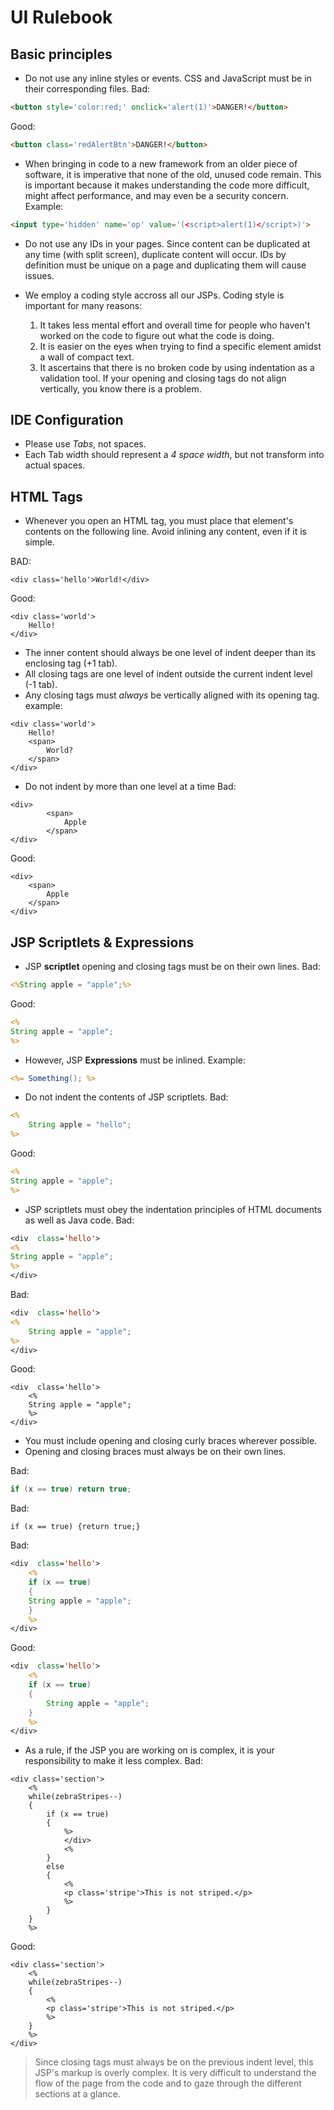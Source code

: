 UI Rulebook
================

Basic principles
----------------

- Do not use any inline styles or events.  CSS and JavaScript must be in their corresponding files.
Bad:
``` html
<button style='color:red;' onclick='alert(1)'>DANGER!</button>
```

Good:
``` html
<button class='redAlertBtn'>DANGER!</button>
```

- When bringing in code to a new framework from an older piece of software, it is imperative that none of the old, unused code remain.  This is important because it makes understanding the code more difficult, might affect performance, and may even be a security concern.
Example:
``` html
<input type='hidden' name='op' value='(<script>alert(1)</script>)'>
```

- Do not use any IDs in your pages.  Since content can be duplicated at any time (with split screen), duplicate content will occur.  IDs by definition must be unique on a page and duplicating them will cause issues.



- We employ a coding style accross all our JSPs.  Coding style is important for many reasons:
	1. It takes less mental effort and overall time for people who haven't worked on the code to figure out what the code is doing.
	2. It is easier on the eyes when trying to find a specific element amidst a wall of compact text.
	3. It ascertains that there is no broken code by using indentation as a validation tool.  If your opening and closing tags do not align vertically, you know there is a problem.





IDE Configuration
-----------------
- Please use *Tabs*, not spaces.
- Each Tab width should represent a *4 space width*, but not transform into actual spaces.



HTML Tags
---------

- Whenever you open an HTML tag, you must place that element's contents on the following line.  Avoid inlining any content, even if it is simple.

BAD:
```
<div class='hello'>World!</div>
```

Good:
```
<div class='world'>
    Hello!
</div>
```

- The inner content should always be one level of indent deeper than its enclosing tag (+1 tab).
- All closing tags are one level of indent outside the current indent level (-1 tab).
- Any closing tags must *always* be vertically aligned with its opening tag. 
example:
```
<div class='world'>
    Hello!
    <span>
        World?
    </span>
</div>
```



- Do not indent by more than one level at a time
Bad:
```
<div>
        <span>
            Apple
        </span>
</div>
```

Good:
```
<div>
    <span>
        Apple
    </span>
</div>
```



JSP Scriptlets & Expressions
----------------------------

- JSP __scriptlet__ opening and closing tags must be on their own lines.
Bad:
``` jsp
<%String apple = "apple";%>
```

Good:
``` jsp
<%
String apple = "apple";
%>
```

- However, JSP __Expressions__ must be inlined.
Example:
``` jsp
<%= Something(); %>
```

- Do not indent the contents of JSP scriptlets.
Bad:
``` jsp
<%
    String apple = "hello";
%>
```

Good:
``` jsp
<%
String apple = "apple";
%>
```

- JSP scriptlets must obey the indentation principles of HTML documents as well as Java code.
Bad:
``` jsp
<div  class='hello'>
<%
String apple = "apple";
%>
</div>
```

Bad:
``` jsp
<div  class='hello'>
<%
	String apple = "apple";
%>
</div>
```

Good:
```
<div  class='hello'>
    <%
    String apple = "apple";
    %>
</div>
```


- You must include opening and closing curly braces wherever possible.
- Opening and closing braces must always be on their own lines.

Bad:
``` java
if (x == true) return true;
```

Bad:
```
if (x == true) {return true;}
```

Bad:
``` jsp
<div  class='hello'>
    <%
    if (x == true)
    {
    String apple = "apple";
    }
    %>
</div>
```

Good:
``` jsp
<div  class='hello'>
    <%
    if (x == true)
    {
        String apple = "apple";
    }
    %>
</div>
```



- As a rule, if the JSP you are working on is complex, it is your responsibility to make it less complex.
Bad:
```
<div class='section'>
    <%
    while(zebraStripes--)
    {
    	if (x == true)
	    {
	        %>
	        </div>
	        <%
	    }
	   	else
	   	{
	    	<%
	    	<p class='stripe'>This is not striped.</p>
	    	%>
	    }
	}
	%>
```

Good:
```
<div class='section'>
    <%
    while(zebraStripes--)
    {
    	<%
    	<p class='stripe'>This is not striped.</p>
    	%>
	}
	%>
</div>
```

> Since closing tags must always be on the previous indent level, this JSP's markup is overly complex.  It is very difficult to understand the flow of the page from the code and to gaze through the different sections at a glance.





